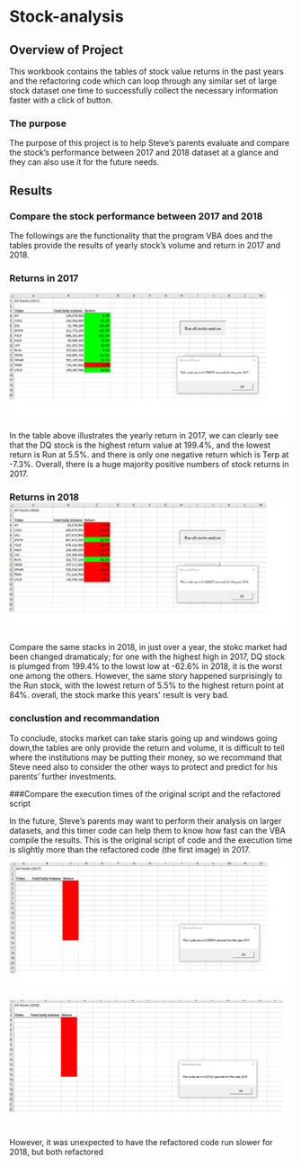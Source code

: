 # Stock-analysis

## Overview of Project

This workbook contains the tables of stock value returns in the past years and the refactoring code which can loop through any similar set of large stock dataset one time to successfully collect the necessary information faster with a click of button.

### The purpose 

The purpose of this project is to help Steve’s parents evaluate and compare the stock’s performance between 2017 and 2018 dataset at a glance and they can also use it for the future needs.

## Results
### Compare the stock performance between 2017 and 2018

The followings are the functionality that the program VBA does and the tables provide the results of yearly stock’s volume and return in 2017 and 2018.

### Returns in 2017

![ VBA_Challenge_2017.png ](https://github.com/summerginger/stock-analysis/blob/main/VBA_Challenge_2017.png)

In the table above illustrates the yearly return in 2017, we can clearly see that the DQ stock is the highest return value at 199.4%, and the lowest return is Run at 5.5%. and there is only one negative return which is Terp at -7.3%. Overall, there is a huge majority positive numbers of stock returns in 2017.  

### Returns in 2018 ![ VBA_Challenge_2018.png ](https://github.com/summerginger/stock-analysis/blob/main/VBA_Challenge_2018.png)

Compare the same stacks in 2018, in just over a year, the stokc market had been changed dramaticaly; for one with the highest high in 2017, DQ stock is plumged from 199.4% to the lowst low at -62.6% in 2018, it is the worst one among the others. However, the same story happened surprisingly to the Run stock, with the lowest return of 5.5% to the highest return point at 84%. overall, the stock marke this years' result is very bad.

### conclustion and recommandation

To conclude, stocks market can take staris going up and windows going down,the tables are only provide the return and volume, it is difficult to tell where the institutions may be putting their money, so we recommand that Steve need also to consider the other ways to protect and predict for his parents’ further investments.

###Compare the execution times of the original script and the refactored script

In the future, Steve’s parents may want to perform their analysis on larger datasets, and this timer code can help them to know how fast can the VBA compile the results.
This is the original script of code and the execution time is slightly more than the refactored code (the first image) in 2017.

![2017 original]( https://github.com/summerginger/stock-analysis/blob/main/2017%20original.png) 

![2018 original]( https://github.com/summerginger/stock-analysis/blob/main/2018%20original.png) 

However, it was unexpected to have the refactored code run slower for 2018, but both refactored 














